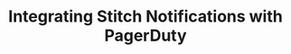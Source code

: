 ---
# -------------------------- #
#      Page & Formatting     #
# -------------------------- #

title: Integrating Stitch Notifications with PagerDuty
permalink: /account-security/notifications/integrate-notifications-with-pagerduty
summary: "Integrate Stitch notifications with PagerDuty using Stitch's Custom email notification list feature."

input: false
layout: tutorial
use-tutorial-sidebar: true

key: "pagerduty-email-notifications"
type: "notifications"
weight: 5

enterprise: true
enterprise-cta:
  feature: "The custom notification list "
  title: "{{ site.data.strings.enterprise.title.is-an | prepend: page.enterprise-cta.feature }}"
  copy: "{{ site.data.strings.enterprise.copy.is-an | prepend: page.enterprise-cta.feature | flatify }}"


# -------------------------- #
#   RELATED SIDEBAR LINKS    #
# -------------------------- #

related:
  - title: "Extend Stitch email notificatons"
    link: "{{ link.account.customize-notifications | prepend: site.baseurl }}"

  - title: "Notifications overview"
    link: "{{ link.account.notification-settings | prepend: site.baseurl }}"

  - title: "Notifications reference"
    link: "{{ link.account.notification-reference | prepend: site.baseurl }}"


# -------------------------- #
#       Introduction         #
# -------------------------- #

intro: |
  {% include misc/data-files.html %}

  Using the [Custom email notification list feature]({{ link.account.customize-notifications | prepend: site.baseurl }}), you can integrate Stitch notifications with your [PagerDuty account](https://www.pagerduty.com){:target="new"}.

  In this guide, we'll walk you through integrating your Stitch notifications with PagerDuty using [PagerDuty's email integration feature](https://www.pagerduty.com/docs/guides/email-integration-guide/){:target="new"}.


# -------------------------- #
#        Requirements        #
# -------------------------- #

requirements:
  - item: |
      **A Stitch Enterprise plan.** The Custom email notification list is available only on a Stitch Enterprise plan.
  - item: |
      **An existing PagerDuty account.**


# -------------------------- #
#        Instructions        #
# -------------------------- #

steps:
  - title: "Create a new service in PagerDuty"
    anchor: "create-new-service-in-pagerduty"
    content: |
      1. Sign into your PagerDuty account.
      2. Click **Configuration > Services**.
      3. Click **+ Add Services**.
      4. In the **General Settings** section, enter a **Name** and a **Description**.
      5. In the **Integration Settings** section:
         - **Integration Type** - Click **Integrate via email**.
         - **Integration Email** - Enter the PagerDuty email address that will receive Stitch notifications.
      6. In the **Incident Settings**, **Incident Behavior**, and **Alert Grouping** sections, define what PagerDuty should do when it receives a notification from Stitch.
      7. When finished, click the **Add Service** button.

  - title: "Optional: Configure PagerDuty email management rules"
    anchor: "configure-pagerduty-email-management-rules"
    content: |
      {% for substep in step.substeps %}
      - [Step 2.{{ forloop.index }}: {{ substep.title }}](#{{ substep.anchor }})
      {% endfor %}

    substeps:
      - title: "Configure email filter rules"
        anchor: "configure-email-filter-rules"
        content: |
          PagerDuty supports using regular expressions (regex) to create email filter rules. These rules determine whether an email is accepted or disregarded in PagerDuty. Messages that don't pass the filter(s) are silently discarded.

          This feature can be helpful if there are Stitch notifications that you don't want to trigger PagerDuty incidents.

          For example: If you only want to be notified about [critical data loading errors]({{ link.account.notification-settings | prepend: site.baseurl | append: "#loading-error" }}), you could set up an email rule that matches the subject `We're having trouble writing to your data warehouse`.

          {% capture notification-reference %}
          Use the [email notification reference]({{ link.account.notification-reference | prepend: site.baseurl }}) to help create email filters in PagerDuty.
          {% endcapture %}

          {% include tip.html type="single-line" content=notification-reference %}

          Refer to [PagerDuty's documentation](https://support.pagerduty.com/docs/email-management-filters-and-rules#section-advanced-email-management-extracting-information-with-regular-expressions){:target="new"} for more info and instructions.

      - title: "Configure incident creation settings"
        anchor: "configure-incident-settings"
        content: |
          Using the integration settings in PagerDuty, you can control when new incidents are created in response to email notifications.

          Refer to [PagerDuty's documentation](https://support.pagerduty.com/docs/email-management-filters-and-rules#section-trigger-and-resolve-alerts-with-email-management-rules){:target="new"} for more info and instructions.

  - title: "Add the PagerDuty email address to your Stitch custom notification list"
    anchor: "add-pagerduty-email-to-stitch"
    content: |
      1. Sign into your Stitch account.
      2. Click the {{ app.menu-paths.account-settings }}.
      3. Click the **{{ app.page-names.notification-tab }}** tab.
      4. Click the **Add email** button in the **Custom notification list** section.
      5. In the field that displays, paste the Pagerduty **Integration Email** from [Step 1](#create-new-service-in-pagerduty).
      6. Click the **Save Email** button.
---